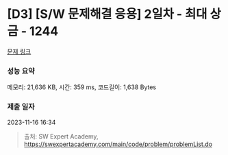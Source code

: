 # [D3] [S/W 문제해결 응용] 2일차 - 최대 상금 - 1244 

[문제 링크](https://swexpertacademy.com/main/code/problem/problemDetail.do?contestProbId=AV15Khn6AN0CFAYD) 

### 성능 요약

메모리: 21,636 KB, 시간: 359 ms, 코드길이: 1,638 Bytes

### 제출 일자

2023-11-16 16:34



> 출처: SW Expert Academy, https://swexpertacademy.com/main/code/problem/problemList.do